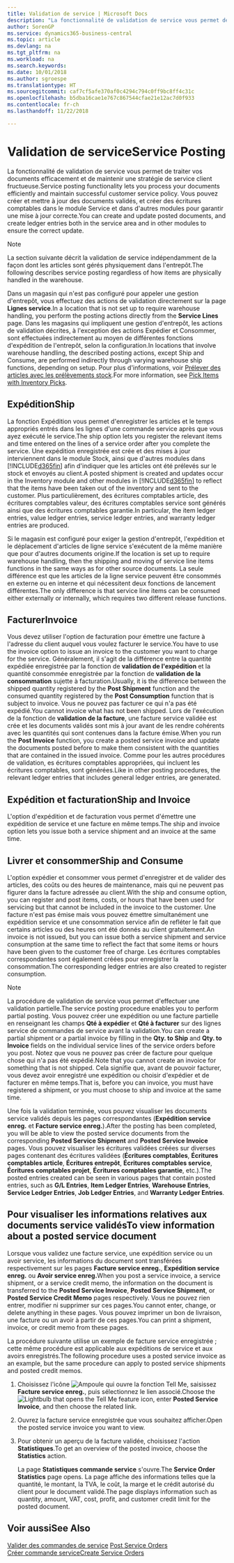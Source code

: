 ```yaml
---
title: Validation de service | Microsoft Docs
description: "La fonctionnalité de validation de service vous permet de traiter vos documents efficacement et de maintenir une stratégie de service client fructueuse. Vous pouvez créer et mettre à jour des documents validés, et créer des écritures comptables dans le module Service et dans d'autres modules pour garantir une mise à jour correcte."
author: SorenGP
ms.service: dynamics365-business-central
ms.topic: article
ms.devlang: na
ms.tgt_pltfrm: na
ms.workload: na
ms.search.keywords: 
ms.date: 10/01/2018
ms.author: sgroespe
ms.translationtype: HT
ms.sourcegitcommit: caf7cf5afe370af0c4294c794c0ff9bc8ff4c31c
ms.openlocfilehash: b5dba16cae1e767c867544cfae21e12ac7d0f933
ms.contentlocale: fr-ch
ms.lasthandoff: 11/22/2018

---
```

# <a name="service-posting"></a><span data-ttu-id="e8e6f-104">Validation de service</span><span class="sxs-lookup"><span data-stu-id="e8e6f-104">Service Posting</span></span>
<span data-ttu-id="e8e6f-105">La fonctionnalité de validation de service vous permet de traiter vos documents efficacement et de maintenir une stratégie de service client fructueuse.</span><span class="sxs-lookup"><span data-stu-id="e8e6f-105">Service posting functionality lets you process your documents efficiently and maintain successful customer service policy.</span></span> <span data-ttu-id="e8e6f-106">Vous pouvez créer et mettre à jour des documents validés, et créer des écritures comptables dans le module Service et dans d'autres modules pour garantir une mise à jour correcte.</span><span class="sxs-lookup"><span data-stu-id="e8e6f-106">You can create and update posted documents, and create ledger entries both in the service area and in other modules to ensure the correct update.</span></span>  

> [!NOTE]  
>  <span data-ttu-id="e8e6f-107">La section suivante décrit la validation de service indépendamment de la façon dont les articles sont gérés physiquement dans l'entrepôt.</span><span class="sxs-lookup"><span data-stu-id="e8e6f-107">The following describes service posting regardless of how items are physically handled in the warehouse.</span></span>  
>   
>  <span data-ttu-id="e8e6f-108">Dans un magasin qui n'est pas configuré pour appeler une gestion d'entrepôt, vous effectuez des actions de validation directement sur la page **Lignes service**.</span><span class="sxs-lookup"><span data-stu-id="e8e6f-108">In a location that is not set up to require warehouse handling, you perform the posting actions directly from the **Service Lines** page.</span></span> <span data-ttu-id="e8e6f-109">Dans les magasins qui impliquent une gestion d'entrepôt, les actions de validation décrites, à l'exception des actions Expédier et Consommer, sont effectuées indirectement au moyen de différentes fonctions d'expédition de l'entrepôt, selon la configuration.</span><span class="sxs-lookup"><span data-stu-id="e8e6f-109">In locations that involve warehouse handling, the described posting actions, except Ship and Consume, are performed indirectly through varying warehouse ship functions, depending on setup.</span></span> <span data-ttu-id="e8e6f-110">Pour plus d'informations, voir [Prélever des articles avec les prélèvements stock](warehouse-how-to-pick-items-with-inventory-picks.md).</span><span class="sxs-lookup"><span data-stu-id="e8e6f-110">For more information, see [Pick Items with Inventory Picks](warehouse-how-to-pick-items-with-inventory-picks.md).</span></span>  

## <a name="ship"></a><span data-ttu-id="e8e6f-111">Expédition</span><span class="sxs-lookup"><span data-stu-id="e8e6f-111">Ship</span></span>  
<span data-ttu-id="e8e6f-112">La fonction Expédition vous permet d'enregistrer les articles et le temps appropriés entrés dans les lignes d'une commande service après que vous ayez exécuté le service.</span><span class="sxs-lookup"><span data-stu-id="e8e6f-112">The ship option lets you register the relevant items and time entered on the lines of a service order after you complete the service.</span></span> <span data-ttu-id="e8e6f-113">Une expédition enregistrée est crée et des mises à jour interviennent dans le module Stock, ainsi que d'autres modules dans [!INCLUDE[d365fin](includes/d365fin_md.md)] afin d'indiquer que les articles ont été prélevés sur le stock et envoyés au client.</span><span class="sxs-lookup"><span data-stu-id="e8e6f-113">A posted shipment is created and updates occur in the Inventory module and other modules in [!INCLUDE[d365fin](includes/d365fin_md.md)] to reflect that the items have been taken out of the inventory and sent to the customer.</span></span> <span data-ttu-id="e8e6f-114">Plus particulièrement, des écritures comptables article, des écritures comptables valeur, des écritures comptables service sont générés ainsi que des écritures comptables garantie.</span><span class="sxs-lookup"><span data-stu-id="e8e6f-114">In particular, the item ledger entries, value ledger entries, service ledger entries, and warranty ledger entries are produced.</span></span>  

<span data-ttu-id="e8e6f-115">Si le magasin est configuré pour exiger la gestion d'entrepôt, l'expédition et le déplacement d'articles de ligne service s'exécutent de la même manière que pour d'autres documents origine.</span><span class="sxs-lookup"><span data-stu-id="e8e6f-115">If the location is set up to require warehouse handling, then the shipping and moving of service line items functions in the same ways as for other source documents.</span></span> <span data-ttu-id="e8e6f-116">La seule différence est que les articles de la ligne service peuvent être consommés en externe ou en interne et qui nécessitent deux fonctions de lancement différentes.</span><span class="sxs-lookup"><span data-stu-id="e8e6f-116">The only difference is that service line items can be consumed either externally or internally, which requires two different release functions.</span></span>

## <a name="invoice"></a><span data-ttu-id="e8e6f-117">Facturer</span><span class="sxs-lookup"><span data-stu-id="e8e6f-117">Invoice</span></span>  
<span data-ttu-id="e8e6f-118">Vous devez utiliser l'option de facturation pour émettre une facture à l'adresse du client auquel vous voulez facturer le service.</span><span class="sxs-lookup"><span data-stu-id="e8e6f-118">You have to use the invoice option to issue an invoice to the customer you want to charge for the service.</span></span> <span data-ttu-id="e8e6f-119">Généralement, il s'agit de la différence entre la quantité expédiée enregistrée par la fonction de **validation de l'expédition** et la quantité consommée enregistrée par la fonction de **validation de la consommation** sujette à facturation.</span><span class="sxs-lookup"><span data-stu-id="e8e6f-119">Usually, it is the difference between the shipped quantity registered by the **Post Shipment** function and the consumed quantity registered by the **Post Consumption** function that is subject to invoice.</span></span> <span data-ttu-id="e8e6f-120">Vous ne pouvez pas facturer ce qui n'a pas été expédié.</span><span class="sxs-lookup"><span data-stu-id="e8e6f-120">You cannot invoice what has not been shipped.</span></span> <span data-ttu-id="e8e6f-121">Lors de l'exécution de la fonction de **validation de la facture**, une facture service validée est crée et les documents validés sont mis à jour avant de les rendre cohérents avec les quantités qui sont contenues dans la facture émise.</span><span class="sxs-lookup"><span data-stu-id="e8e6f-121">When you run the **Post Invoice** function, you create a posted service invoice and update the documents posted before to make them consistent with the quantities that are contained in the issued invoice.</span></span> <span data-ttu-id="e8e6f-122">Comme pour les autres procédures de validation, es écritures comptables appropriées, qui incluent les écritures comptables, sont générées.</span><span class="sxs-lookup"><span data-stu-id="e8e6f-122">Like in other posting procedures, the relevant ledger entries that includes general ledger entries, are generated.</span></span>  

## <a name="ship-and-invoice"></a><span data-ttu-id="e8e6f-123">Expédition et facturation</span><span class="sxs-lookup"><span data-stu-id="e8e6f-123">Ship and Invoice</span></span>  
<span data-ttu-id="e8e6f-124">L'option d'expédition et de facturation vous permet d'émettre une expédition de service et une facture en même temps.</span><span class="sxs-lookup"><span data-stu-id="e8e6f-124">The ship and invoice option lets you issue both a service shipment and an invoice at the same time.</span></span>  

## <a name="ship-and-consume"></a><span data-ttu-id="e8e6f-125">Livrer et consommer</span><span class="sxs-lookup"><span data-stu-id="e8e6f-125">Ship and Consume</span></span>  
<span data-ttu-id="e8e6f-126">L'option expédier et consommer vous permet d'enregistrer et de valider des articles, des coûts ou des heures de maintenance, mais qui ne peuvent pas figurer dans la facture adressée au client.</span><span class="sxs-lookup"><span data-stu-id="e8e6f-126">With the ship and consume option, you can register and post items, costs, or hours that have been used for servicing but that cannot be included in the invoice to the customer.</span></span> <span data-ttu-id="e8e6f-127">Une facture n'est pas émise mais vous pouvez émettre simultanément une expédition service et une consommation service afin de refléter le fait que certains articles ou des heures ont été donnés au client gratuitement.</span><span class="sxs-lookup"><span data-stu-id="e8e6f-127">An invoice is not issued, but you can issue both a service shipment and service consumption at the same time to reflect the fact that some items or hours have been given to the customer free of charge.</span></span> <span data-ttu-id="e8e6f-128">Les écritures comptables correspondantes sont également créées pour enregistrer la consommation.</span><span class="sxs-lookup"><span data-stu-id="e8e6f-128">The corresponding ledger entries are also created to register consumption.</span></span>  

> [!NOTE]  
>  <span data-ttu-id="e8e6f-129">La procédure de validation de service vous permet d'effectuer une validation partielle.</span><span class="sxs-lookup"><span data-stu-id="e8e6f-129">The service posting procedure enables you to perform partial posting.</span></span> <span data-ttu-id="e8e6f-130">Vous pouvez créer une expédition ou une facture partielle en renseignant les champs **Qté à expédier** et **Qté à facturer** sur des lignes service de commandes de service avant la validation.</span><span class="sxs-lookup"><span data-stu-id="e8e6f-130">You can create a partial shipment or a partial invoice by filling in the **Qty. to Ship** and **Qty. to Invoice** fields on the individual service lines of the service orders before you post.</span></span> <span data-ttu-id="e8e6f-131">Notez que vous ne pouvez pas créer de facture pour quelque chose qui n'a pas été expédié.</span><span class="sxs-lookup"><span data-stu-id="e8e6f-131">Note that you cannot create an invoice for something that is not shipped.</span></span> <span data-ttu-id="e8e6f-132">Cela signifie que, avant de pouvoir facturer, vous devez avoir enregistré une expédition ou choisir d'expédier et de facturer en même temps.</span><span class="sxs-lookup"><span data-stu-id="e8e6f-132">That is, before you can invoice, you must have registered a shipment, or you must choose to ship and invoice at the same time.</span></span>  

<span data-ttu-id="e8e6f-133">Une fois la validation terminée, vous pouvez visualiser les documents service validés depuis les pages correspondantes (**Expédition service enreg.** et **Facture service enreg.**).</span><span class="sxs-lookup"><span data-stu-id="e8e6f-133">After the posting has been completed, you will be able to view the posted service documents from the corresponding **Posted Service Shipment** and **Posted Service Invoice** pages.</span></span> <span data-ttu-id="e8e6f-134">Vous pouvez visualiser les écritures validées créées sur diverses pages contenant des écritures validées (**Écritures comptables**, **Écritures comptables article**, **Écritures entrepôt**, **Écritures comptables service**, **Écritures comptables projet**, **Écritures comptables garantie**, etc.).</span><span class="sxs-lookup"><span data-stu-id="e8e6f-134">The posted entries created can be seen in various pages that contain posted entries, such as **G/L Entries**, **Item Ledger Entries**, **Warehouse Entries**, **Service Ledger Entries**, **Job Ledger Entries**, and **Warranty Ledger Entries**.</span></span>  

## <a name="to-view-information-about-a-posted-service-document"></a><span data-ttu-id="e8e6f-135">Pour visualiser les informations relatives aux documents service validés</span><span class="sxs-lookup"><span data-stu-id="e8e6f-135">To view information about a posted service document</span></span>  
<span data-ttu-id="e8e6f-136">Lorsque vous validez une facture service, une expédition service ou un avoir service, les informations du document sont transférées respectivement sur les pages **Facture service enreg.**, **Expédition service enreg.** ou **Avoir service enreg.**</span><span class="sxs-lookup"><span data-stu-id="e8e6f-136">When you post a service invoice, a service shipment, or a service credit memo, the information on the document is transferred to the **Posted Service Invoice**, **Posted Service Shipment**, or **Posted Service Credit Memo** pages respectively.</span></span> <span data-ttu-id="e8e6f-137">Vous ne pouvez rien entrer, modifier ni supprimer sur ces pages.</span><span class="sxs-lookup"><span data-stu-id="e8e6f-137">You cannot enter, change, or delete anything in these pages.</span></span> <span data-ttu-id="e8e6f-138">Vous pouvez imprimer un bon de livraison, une facture ou un avoir à partir de ces pages.</span><span class="sxs-lookup"><span data-stu-id="e8e6f-138">You can print a shipment, invoice, or credit memo from these pages.</span></span>  

<span data-ttu-id="e8e6f-139">La procédure suivante utilise un exemple de facture service enregistrée ; cette même procédure est applicable aux expéditions de service et aux avoirs enregistrés.</span><span class="sxs-lookup"><span data-stu-id="e8e6f-139">The following procedure uses a posted service invoice as an example, but the same procedure can apply to posted service shipments and posted credit memos.</span></span>  

1. <span data-ttu-id="e8e6f-140">Choisissez l'icône ![Ampoule qui ouvre la fonction Tell Me](media/ui-search/search_small.png "Dites-moi ce que vous voulez faire"), saisissez **Facture service enreg.**, puis sélectionnez le lien associé.</span><span class="sxs-lookup"><span data-stu-id="e8e6f-140">Choose the ![Lightbulb that opens the Tell Me feature](media/ui-search/search_small.png "Tell me what you want to do") icon, enter **Posted Service Invoice**, and then choose the related link.</span></span>  
2. <span data-ttu-id="e8e6f-141">Ouvrez la facture service enregistrée que vous souhaitez afficher.</span><span class="sxs-lookup"><span data-stu-id="e8e6f-141">Open the posted service invoice you want to view.</span></span>  
3. <span data-ttu-id="e8e6f-142">Pour obtenir un aperçu de la facture validée, choisissez l'action **Statistiques**.</span><span class="sxs-lookup"><span data-stu-id="e8e6f-142">To get an overview of the posted invoice, choose the **Statistics** action.</span></span>  

    <span data-ttu-id="e8e6f-143">La page **Statistiques commande service** s'ouvre.</span><span class="sxs-lookup"><span data-stu-id="e8e6f-143">The **Service Order Statistics** page opens.</span></span> <span data-ttu-id="e8e6f-144">La page affiche des informations telles que la quantité, le montant, la TVA, le coût, la marge et le crédit autorisé du client pour le document validé.</span><span class="sxs-lookup"><span data-stu-id="e8e6f-144">The page displays information such as quantity, amount, VAT, cost, profit, and customer credit limit for the posted document.</span></span>

## <a name="see-also"></a><span data-ttu-id="e8e6f-145">Voir aussi</span><span class="sxs-lookup"><span data-stu-id="e8e6f-145">See Also</span></span>  
<span data-ttu-id="e8e6f-146">[Valider des commandes de service](service-how-to-post-service-orders.md) </span><span class="sxs-lookup"><span data-stu-id="e8e6f-146">[Post Service Orders](service-how-to-post-service-orders.md) </span></span>  
[<span data-ttu-id="e8e6f-147">Créer commande service</span><span class="sxs-lookup"><span data-stu-id="e8e6f-147">Create Service Orders</span></span>](service-how-to-create-service-orders.md)

